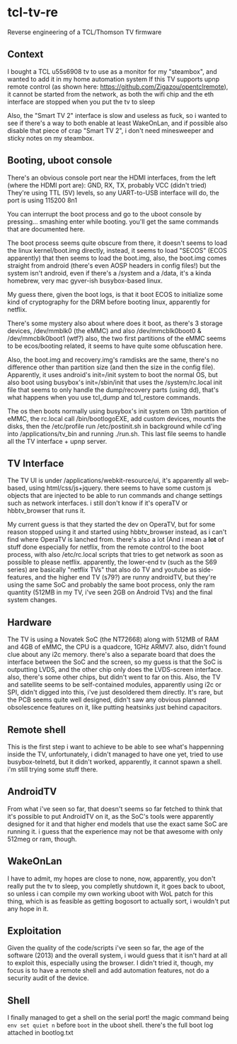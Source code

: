 # tcl-tv-re
Reverse engineering of a TCL/Thomson TV firmware

## Context
I bought a TCL u55s6908 tv to use as a monitor for my "steambox", and wanted to add it in my home automation system
If this TV supports upnp remote control (as shown here: https://github.com/Zigazou/opentclremote), it cannot be started from the network,
as both the wifi chip and the eth interface are stopped when you put the tv to sleep

Also, the "Smart TV 2" interface is slow and useless as fuck, so i wanted to see if there's a way to both enable at least WakeOnLan,
and if possible also disable that piece of crap "Smart TV 2", i don't need minesweeper and sticky notes on my steambox.

## Booting, uboot console
There's an obvious console port near the HDMI interfaces, from the left (where the HDMI port are): GND, RX, TX, probably VCC (didn't tried)
They're using TTL (5V) levels, so any UART-to-USB interface will do, the port is using 115200 8n1

You can interrupt the boot process and go to the uboot console by pressing... smashing enter while booting. you'll get the same commands that are documented here.

The boot process seems quite obscure from there, it doesn't seems to load the linux kernel/boot.img directly, instead, it seems to load "SECOS" (ECOS apparently)
that then seems to load the boot.img, also, the boot.img comes straight from android (there's even AOSP headers in config files!) but the system isn't android,
even if there's a /system and a /data, it's a kinda homebrew, very mac gyver-ish busybox-based linux.

My guess there, given the boot logs, is that it boot ECOS to initialize some kind of cryptography for the DRM before booting linux, apparently for netflix.

There's some mystery also about where does it boot, as there's 3 storage devices, /dev/mmblk0 (the eMMC) and also /dev/mmcblk0boot0 & /dev/mmcblk0boot1 (wtf?)
also, the two first partitions of the eMMC seems to be ecos/booting related, it seems to have quite some obfuscation here.

Also, the boot.img and recovery.img's ramdisks are the same, there's no difference other than partition size (and then the size in the config file).
Apparently, it uses android's init=/init system to boot the normal OS, but also boot using busybox's init=/sbin/init that uses the /system/rc.local init file
that seems to only handle the dump/recovery parts (using dd), that's what happens when you use tcl\_dump and tcl\_restore commands.

The os then boots normally using busybox's init system on 13th partition of eMMC, the rc.local call /bin/bootlogoEXE, add custom devices, mounts the disks,
then the /etc/profile run /etc/postinit.sh in background while cd'ing into /applications/tv_bin and running ./run.sh.
This last file seems to handle all the TV interface + upnp server.

## TV Interface
The TV UI is under /applications/webkit-resource/ui, it's apparently all web-based, using html/css/js+jquery. there seems to have some custom js objects that
are injected to be able to run commands and change settings such as network interfaces. i still don't know if it's operaTV or hbbtv_browser that runs it.

My current guess is that they started the dev on OperaTV, but for some reason stopped using it and started using hbbtv_browser instead, as i can't find where
OperaTV is lanched from. there's also a lot (And i mean a **lot** of stuff done especially for netflix, from the remote control to the boot process, with
also /etc/rc.local scripts that tries to get network as soon as possible to please netflix. apparently, the lower-end tv (such as the S69 series) are
basically "netflix TVs" that also do TV and youtube as side-features, and the higher end TV (s79?) are runny androidTV, but they're using the same SoC
and probably the same boot process, only the ram quantity (512MB in my TV, i've seen 2GB on Android TVs) and the final system changes.

## Hardware
The TV is using a Novatek SoC (the NT72668) along with 512MB of RAM and 4GB of eMMC, the CPU is a quadcore, 1GHz ARMV7. also, didn't found clue about any i2c memory.
there's also a separate board that does the interface between the SoC and the screen, so my guess is that the SoC is outputting LVDS,
and the other chip only does the LVDS-screen interface. also, there's some other chips, but didn't went to far on this.
Also, the TV and satellite seems to be self-contained modules, apparently using i2c or SPI, didn't digged into this, i've just desoldered them directly.
It's rare, but the PCB seems quite well designed, didn't saw any obvious planned obsolescence features on it, like putting heatsinks just behind capacitors.

## Remote shell
This is the first step i want to achieve to be able to see what's happenning inside the TV, unfortunately, i didn't managed to have one yet, tried to use
busybox-telnetd, but it didn't worked, apparently, it cannot spawn a shell. i'm still trying some stuff there.


## AndroidTV
From what i've seen so far, that doesn't seems so far fetched to think that it's possible to put AndroidTV on it, as the SoC's tools were apparently designed for it
and that higher end models that use the exact same SoC are running it. i guess that the experience may not be that awesome with only 512meg or ram, though.

## WakeOnLan
I have to admit, my hopes are close to none, now, apparently, you don't really put the tv to sleep, you completly shutdown it, it goes back to uboot,
so unless i can compile my own working uboot with WoL patch for this thing, which is as feasible as getting bogosort to actually sort, i wouldn't put any hope in it.

## Exploitation
Given the quality of the code/scripts i've seen so far, the age of the software (2013) and the overall system, i would guess that it isn't hard at all to exploit this,
especially using the browser. I didn't tried it, though, my focus is to have a remote shell and add automation features, not do a security audit of the device.

## Shell
I finally managed to get a shell on the serial port! the magic command being `env set quiet n` before `boot` in the uboot shell. there's the full boot log attached in bootlog.txt
